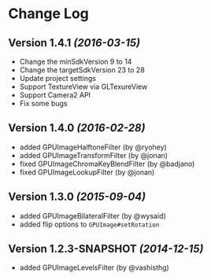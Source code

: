 Change Log
==========

Version 1.4.1 *(2016-03-15)*
----------------------------

* Change the minSdkVersion 9 to 14
* Change the targetSdkVersion 23 to 28
* Update project settings
* Support TextureView via GLTexureView
* Support Camera2 API
* Fix some bugs


Version 1.4.0 *(2016-02-28)*
----------------------------

* added GPUImageHalftoneFilter (by @ryohey)
* added GPUImageTransformFilter (by @jonan)
* fixed GPUImageChromaKeyBlendFilter (by @badjano)
* fixed GPUImageLookupFilter (by @jonan)

Version 1.3.0 *(2015-09-04)*
----------------------------

* added GPUImageBilateralFilter (by @wysaid)
* added flip options to `GPUImage#setRotation`

Version 1.2.3-SNAPSHOT *(2014-12-15)*
----------------------------

* added GPUImageLevelsFilter (by @vashisthg)
